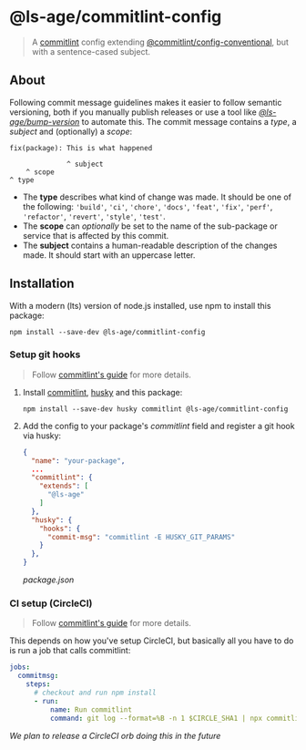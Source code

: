 # @ls-age/commitlint-config

> A [commitlint][commitlint] config extending [@commitlint/config-conventional](https://github.com/conventional-changelog/commitlint/tree/master/%40commitlint/config-conventional), but with a sentence-cased subject.

## About

<!-- BEGIN overview -->

Following commit message guidelines makes it easier to follow semantic versioning, both if you manually publish releases or use a tool like [_@ls-age/bump-version_](https://github.com/ls-age/bump-version) to automate this. The commit message contains a _type_, a _subject_ and (optionally) a _scope_:

```
fix(package): This is what happened

              ^ subject
    ^ scope
^ type
```

- The **type** describes what kind of change was made. It should be one of the following: `'build'`, `'ci'`, `'chore'`, `'docs'`, `'feat'`, `'fix'`, `'perf'`, `'refactor'`, `'revert'`, `'style'`, `'test'`.
- The **scope** can _optionally_ be set to the name of the sub-package or service that is affected by this commit.
- The **subject** contains a human-readable description of the changes made. It should start with an uppercase letter.

<!-- END overview -->

## Installation

With a modern (lts) version of node.js installed, use npm to install this package:

```
npm install --save-dev @ls-age/commitlint-config
```

### Setup git hooks

> Follow [commitlint's guide](https://commitlint.js.org/#/guides-local-setup) for more details.

1. Install [commitlint][commitlint], [husky](https://www.npmjs.com/package/husky) and this package:

   ```
   npm install --save-dev husky commitlint @ls-age/commitlint-config
   ```

2. Add the config to your package's _commitlint_ field and register a git hook via husky:

   ```json
   {
     "name": "your-package",
     ...
     "commitlint": {
       "extends": [
         "@ls-age"
       ]
     },
     "husky": {
       "hooks": {
         "commit-msg": "commitlint -E HUSKY_GIT_PARAMS"
       }
     },
   }
   ```

   _package.json_

### CI setup (CircleCI)

> Follow [commitlint's guide](https://commitlint.js.org/#/guides-ci-setup) for more details.

This depends on how you've setup CircleCI, but basically all you have to do is run a job that calls commitlint:

```yaml
jobs:
  commitmsg:
    steps:
      # checkout and run npm install
      - run:
          name: Run commitlint
          command: git log --format=%B -n 1 $CIRCLE_SHA1 | npx commitlint
```

_We plan to release a CircleCI orb doing this in the future_

[commitlint]: https://commitlint.js.org/
